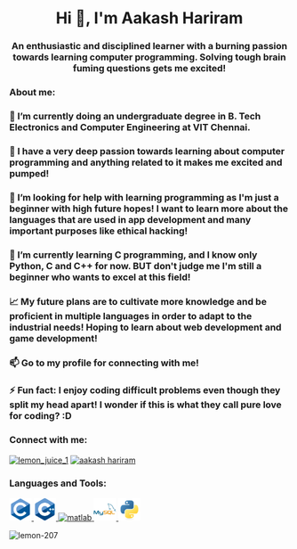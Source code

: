 <h1 align="center">Hi 👋, I'm Aakash Hariram</h1>
<h3 align="center">An enthusiastic and disciplined learner with a burning passion towards learning computer programming. Solving tough brain fuming questions gets me excited!</h3>

<h3 align="left">About me:</h3>
<h3 align="left">🔭 I’m currently doing an undergraduate degree in B. Tech Electronics and Computer Engineering at VIT Chennai.</h3>
<h3 align="left">👀 I have a very deep passion towards learning about computer programming and anything related to it makes me excited and pumped!</h3>
<h3 align="left">🤝 I’m looking for help with learning programming as I'm just a beginner with high future hopes! I want to learn more about the languages that are used in app development and many important purposes like ethical hacking!</h3>
<h3 align="left">🌱 I’m currently learning C programming, and I know only Python, C and C++ for now. BUT don't judge me I'm still a beginner who wants to excel at this field!</h3>
<h3 align="left">📈 My future plans are to cultivate more knowledge and be proficient in multiple languages in order to adapt to the industrial needs! Hoping to learn about web development and game development!</h3>
<h3 align="left">📫 Go to my profile for connecting with me!</h3>
<h3 align="left">⚡ Fun fact: I enjoy coding difficult problems even though they split my head apart! I wonder if this is what they call pure love for coding? :D</h3>

<h3 align="left">Connect with me:</h3>

<p align="left">
<a href="https://x.com/lemon_juice_1" target="blank"><img align="center" src="https://raw.githubusercontent.com/rahuldkjain/github-profile-readme-generator/master/src/images/icons/Social/twitter.svg" alt="lemon_juice_1" height="30" width="40" /></a>
<a href="https://linkedin.com/in/aakash-hariram" target="blank"><img align="center" src="https://raw.githubusercontent.com/rahuldkjain/github-profile-readme-generator/master/src/images/icons/Social/linked-in-alt.svg" alt="aakash hariram" height="30" width="40" /></a>
</p>

<h3 align="left">Languages and Tools:</h3>
<p align="left"> <a href="https://www.cprogramming.com/" target="_blank" rel="noreferrer"> <img src="https://raw.githubusercontent.com/devicons/devicon/master/icons/c/c-original.svg" alt="c" width="40" height="40"/> </a> <a href="https://www.w3schools.com/cpp/" target="_blank" rel="noreferrer"> <img src="https://raw.githubusercontent.com/devicons/devicon/master/icons/cplusplus/cplusplus-original.svg" alt="cplusplus" width="40" height="40"/> </a> <a href="https://www.mathworks.com/" target="_blank" rel="noreferrer"> <img src="https://upload.wikimedia.org/wikipedia/commons/2/21/Matlab_Logo.png" alt="matlab" width="40" height="40"/> </a> <a href="https://www.mysql.com/" target="_blank" rel="noreferrer"> <img src="https://raw.githubusercontent.com/devicons/devicon/master/icons/mysql/mysql-original-wordmark.svg" alt="mysql" width="40" height="40"/> </a> <a href="https://www.python.org" target="_blank" rel="noreferrer"> <img src="https://raw.githubusercontent.com/devicons/devicon/master/icons/python/python-original.svg" alt="python" width="40" height="40"/> </a> </p>

<p><img align="center" src="https://github-readme-stats.vercel.app/api/top-langs?username=lemon-207&show_icons=true&locale=en&layout=compact" alt="lemon-207" /></p>

